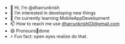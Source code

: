 - 👋 Hi, I’m @dharrunkrish
- 👀 I’m interested in developing new things 
- 🌱 I’m currently learning MobileAppDevelopment
- 📫 How to reach me use dharrunkrish03@gmail.com 
- 😄 Pronouns🥇done
- ⚡ Fun fact: open eyes realize do that.

<!---
dharrunkrish/dharrunkrish is a ✨ special ✨ repository because its `README.md` (this file) appears on your GitHub profile.
You can click the Preview link to take a look at your changes.
--->
